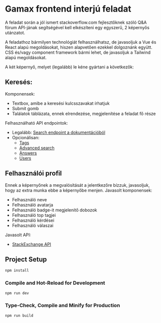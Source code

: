 # Gamax frontend interjú feladat

A feladat során a jól ismert stackoverflow.com fejlesztőknek szóló Q&A fórum API-jának segítségével
kell elkészíteni egy egyszerű, 2 képernyős utánzatot.

A feladathoz bármilyen technológiát felhasználhatsz, de javasoljuk a Vue és React alapú megoldásokat,
hiszen alapvetően ezekkel dolgoznánk együtt. CSS és/vagy component framework bármi lehet, de
javasoljuk a Tailwind alapú megoldásokat.

A két képernyő, melyet (legalább) le kéne gyártani a következők:

## Keresés:
Komponensek:
- Textbox, amibe a keresési kulcsszavakat írhatjuk
- Submit gomb
- Találatok táblázata, ennek elrendezése, megjelenítése a feladat fő része

Felhasználható API endpointok:
- Legalább: [Search endpoint a dokumentációból](https://api.stackexchange.com/docs/search)
- Opcionálisan:
  - [Tags](https://pages.github.com/)
  - [Advanced search](https://pages.github.com/)
  - [Answers](https://pages.github.com/)
  - [Users](https://pages.github.com/)

## Felhasználói profil
Ennek a képernyőnek a megvalósítását a jelentkezőre bízzuk, javasoljuk, hogy az extra munka ebbe a képernyőbe menjen.
Javasolt komponensek:
- Felhasználó neve
- Felhasználó avatarja
- Felhasználó badge-it megjelenítő dobozok
- Felhasználó top tagjei
- Felhasználó kérdései
- Felhasználó válaszai

Javasolt API:
- [StackExchange API](https://api.stackexchange.com/docs)

## Project Setup

```sh
npm install
```

### Compile and Hot-Reload for Development

```sh
npm run dev
```

### Type-Check, Compile and Minify for Production

```sh
npm run build
```